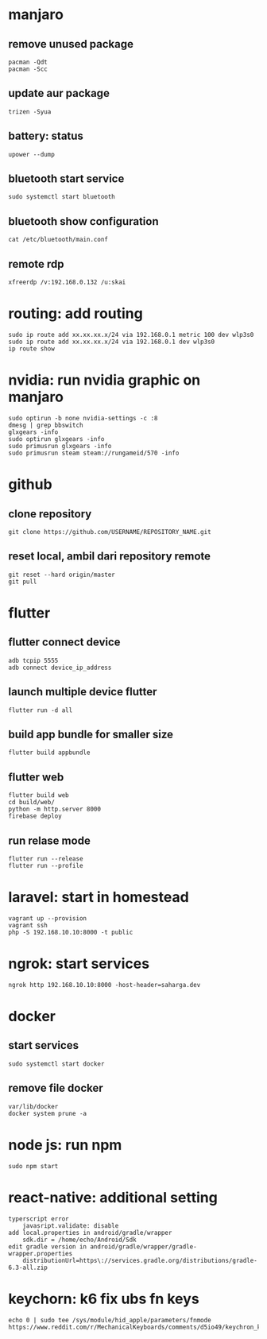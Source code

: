 # manjaro
## remove unused package
    pacman -Qdt
    pacman -Scc

## update aur package
    trizen -Syua

## battery: status
    upower --dump

## bluetooth start service
    sudo systemctl start bluetooth

## bluetooth show configuration
    cat /etc/bluetooth/main.conf

## remote rdp
    xfreerdp /v:192.168.0.132 /u:skai

# routing: add routing
    sudo ip route add xx.xx.xx.x/24 via 192.168.0.1 metric 100 dev wlp3s0
    sudo ip route add xx.xx.xx.x/24 via 192.168.0.1 dev wlp3s0
    ip route show

# nvidia: run nvidia graphic on manjaro
    sudo optirun -b none nvidia-settings -c :8
    dmesg | grep bbswitch
    glxgears -info
    sudo optirun glxgears -info
    sudo primusrun glxgears -info
    sudo primusrun steam steam://rungameid/570 -info

# github
## clone repository
    git clone https://github.com/USERNAME/REPOSITORY_NAME.git

## reset local, ambil dari repository remote
    git reset --hard origin/master
    git pull

# flutter
## flutter connect device
    adb tcpip 5555
    adb connect device_ip_address

## launch multiple device flutter
    flutter run -d all

## build app bundle for smaller size
    flutter build appbundle

## flutter web
    flutter build web
    cd build/web/
    python -m http.server 8000
    firebase deploy

## run relase mode
    flutter run --release
    flutter run --profile

# laravel: start in homestead
    vagrant up --provision
    vagrant ssh
    php -S 192.168.10.10:8000 -t public

# ngrok: start services
    ngrok http 192.168.10.10:8000 -host-header=saharga.dev

# docker
## start services
    sudo systemctl start docker

## remove file docker
    var/lib/docker
    docker system prune -a

# node js: run npm
    sudo npm start

# react-native: additional setting
    typerscript error
        javasript.validate: disable
    add local.properties in android/gradle/wrapper
        sdk.dir = /home/echo/Android/Sdk
    edit gradle version in android/gradle/wrapper/gradle-wrapper.properties
        distributionUrl=https\://services.gradle.org/distributions/gradle-6.3-all.zip

# keychorn: k6 fix ubs fn keys
    echo 0 | sudo tee /sys/module/hid_apple/parameters/fnmode
    https://www.reddit.com/r/MechanicalKeyboards/comments/d5io49/keychron_k2_f_keys_dont_work_w_linux_help/